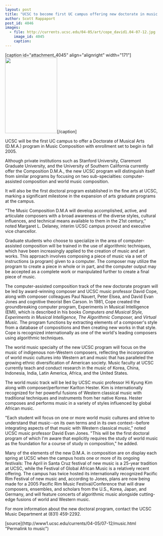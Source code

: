 ```yaml
---
layout: post
title: "UCSC to become first UC campus offering new doctorate in music composition"
author: Scott Rappaport
post_id: 4046
images:
  - file: http://currents.ucsc.edu/04-05/art/cope_david1.04-07-12.jpg
    image_id: 4045
    caption: 
---
```


[caption id="attachment_4045" align="alignright" width="171"]<a href="http://localhost/mysite/wp-content/uploads/2004/07/cope_david1.04-07-12.jpg"><img class="size-full wp-image-4045" src="http://localhost/mysite/wp-content/uploads/2004/07/cope_david1.04-07-12.jpg" alt="" width="171" height="249" /></a>[/caption]
<p>
  UCSC will be the first UC campus to offer a Doctorate of Musical Arts (D.M.A.) program in Music Composition with enrollment set to begin in fall 2005.<br>
</p>
<p>
  Although private institutions such as Stanford University, Claremont Graduate University, and the University of Southern California currently offer the Composition D.M.A., the new UCSC program will distinguish itself from similar programs by focusing on two sub-specialties: computer-assisted composition and world music composition.
</p>
<p>
  It will also be the first doctoral program established in the fine arts at UCSC, marking a significant milestone in the expansion of arts graduate programs at the campus.<br>
</p>
<p>
  "The Music Composition D.M.A will develop accomplished, active, and articulate composers with a broad awareness of the diverse styles, cultural influences, and technical means available to them in the 21st century," noted Margaret L. Delaney, interim UCSC campus provost and executive vice chancellor.<br>
</p>
<p>
  Graduate students who choose to specialize in the area of computer-assisted composition will be trained in the use of algorithmic techniques, which have been increasingly applied to the creation of music and art works. This approach involves composing a piece of music via a set of instructions (a program) given to a computer. The composer may utilize the program to create a piece in whole or in part, and the computer output may be accepted as a complete work or manipulated further to create a final piece of music.<br>
</p>
<p>
  The computer-assisted composition track of the new doctorate program will be led by award-winning composer and UCSC music professor David Cope, along with composer colleagues Paul Nauert, Peter Elsea, and David Evan Jones and cognitive theorist Ben Carson. In 1981, Cope created the groundbreaking computer program, Experiments in Musical Intelligence (EMI), which is described in his books <i>Computers and Musical Style, Experiments in Musical Intelligence, The Algorithmic Composer,</i> and <i>Virtual Music.</i> The program functions by extracting elements of a composer's style from a database of compositions and then creating new works in that style. Cope is recognized internationally as one of the world's leading composers using algorithmic techniques.<br>
</p>
<p>
  The world music specialty of the new UCSC program will focus on the music of indigenous non-Western composers, reflecting the incorporation of world music cultures into Western art and music that has paralleled the growing ethnic diversification of American society. Music faculty at UCSC currently teach and conduct research in the music of Korea, China, Indonesia, India, Latin America, Africa, and the United States.<br>
</p>
<p>
  The world music track will be led by UCSC music professor Hi Kyung Kim along with composer/performer Karlton Hester. Kim is internationally recognized for her powerful fusions of Western classical music with traditional techniques and instruments from her native Korea. Hester composes and performs music in a variety of styles influenced by global African music.<br>
</p>
<p>
  "Each student will focus on one or more world music cultures and strive to understand that music--on its own terms and in its own context--before integrating aspects of that music with Western classical music," noted UCSC music professor David Evan Jones. "This will be the first doctoral program of which I'm aware that explicitly requires the study of world music as the foundation for a course of study in composition," he added.<br>
</p>
<p>
  Many of the elements of the new D.M.A. in composition are on display each spring at UCSC when the campus hosts one or more of its ongoing festivals: The April in Santa Cruz festival of new music is a 25-year tradition at UCSC, while the Festival of Global African Music is a relatively recent offering. The campus has twice hosted its internationally recognized Pacific Rim Festival of new music and, according to Jones, plans are now being made for a 2005 Pacific Rim Music Festival/Conference that will draw composers, ensembles, and scholars from the U.S., Korea, Japan, and Germany, and will feature concerts of algorithmic music alongside cutting-edge fusions of world and Western music.<br>
</p>
<p>
  For more information about the new doctoral program, contact the UCSC Music Department at (831) 459-2292.<br>
</p>
[source](http://www1.ucsc.edu/currents/04-05/07-12/music.html "Permalink to music")
